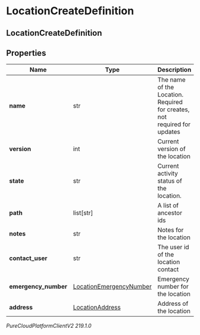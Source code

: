 # LocationCreateDefinition

## LocationCreateDefinition

## Properties

|Name | Type | Description | Notes|
|------------ | ------------- | ------------- | -------------|
| **name** | str | The name of the Location. Required for creates, not required for updates | |
| **version** | int | Current version of the location | [optional] |
| **state** | str | Current activity status of the location. | [optional] |
| **path** | list[str] | A list of ancestor ids | [optional] |
| **notes** | str | Notes for the location | [optional] |
| **contact_user** | str | The user id of the location contact | [optional] |
| **emergency_number** | [LocationEmergencyNumber](LocationEmergencyNumber) | Emergency number for the location | [optional] |
| **address** | [LocationAddress](LocationAddress) | Address of the location | [optional] |



_PureCloudPlatformClientV2 219.1.0_
